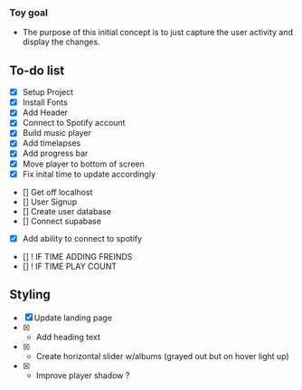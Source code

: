 ### Toy goal
 
 - The purpose of this initial concept is to just capture the user activity and display the changes. 

## To-do list

- [x] Setup Project 
- [x] Install Fonts 
- [x] Add Header
- [x] Connect to Spotify account
- [x] Build music player 
- [x] Add timelapses
- [x] Add progress bar 
- [x] Move player to bottom of screen
- [x] Fix inital time to update accordingly
- []  Get off localhost 
- []  User Signup
- []  Create user database
- []  Connect supabase
- [x]  Add ability to connect to spotify
- []  ! IF TIME ADDING FREINDS 
- []  ! IF TIME PLAY COUNT



## Styling

- [x] Update landing page
- [x] - Add heading text
- [x] - Create horizontal slider w/albums (grayed out but on hover light up)
- [x] - Improve player shadow ? 